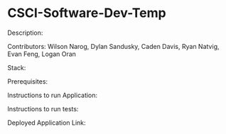 # CSCI-Software-Dev-Temp
Description:

Contributors: Wilson Narog, Dylan Sandusky, Caden Davis, Ryan Natvig, Evan Feng, Logan Oran

Stack:

Prerequisites: 

Instructions to run Application:

Instructions to run tests:

Deployed Application Link: